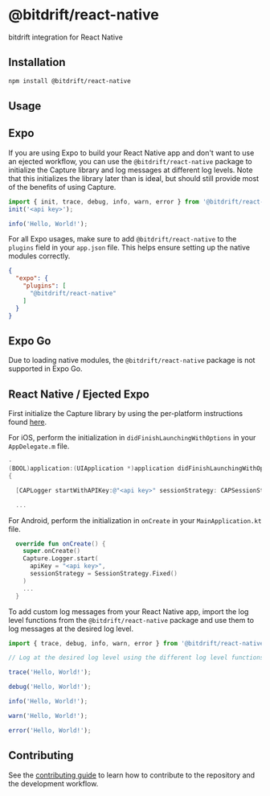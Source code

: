 # @bitdrift/react-native

bitdrift integration for React Native

## Installation

```sh
npm install @bitdrift/react-native
```

## Usage

## Expo

If you are using Expo to build your React Native app and don't want to use an ejected workflow, you can use the `@bitdrift/react-native` package to initialize the
Capture library and log messages at different log levels. Note that this initializes the library later than is ideal, but should still provide most of the benefits of using Capture.


```js
import { init, trace, debug, info, warn, error } from '@bitdrift/react-native';
init('<api key>');

info('Hello, World!');
```

For all Expo usages, make sure to add `@bitdrift/react-native` to the `plugins` field in your `app.json` file. This helps ensure setting up the native modules correctly.

```json
{
  "expo": {
    "plugins": [
      "@bitdrift/react-native"
    ]
  }
}
```

## Expo Go

Due to loading native modules, the `@bitdrift/react-native` package is not supported in Expo Go.

## React Native / Ejected Expo

First initialize the Capture library by using the per-platform instructions found [here](https://docs.bitdrift.io/sdk/quickstart#configuration).

For iOS, perform the initialization in `didFinishLaunchingWithOptions` in your `AppDelegate.m` file.

```objective-c
-
(BOOL)application:(UIApplication *)application didFinishLaunchingWithOptions:(NSDictionary *)launchOptions
{

  [CAPLogger startWithAPIKey:@"<api key>" sessionStrategy: CAPSessionStrategy.fixed]];

  ...
```

For Android, perform the initialization in `onCreate` in your `MainApplication.kt` file.

```kotlin
  override fun onCreate() {
    super.onCreate()
    Capture.Logger.start(
      apiKey = "<api key>",
      sessionStrategy = SessionStrategy.Fixed()
    )
    ...
  }
```

To add custom log messages from your React Native app, import the log level functions from the `@bitdrift/react-native` package and use them to log messages at the desired log level.

```js
import { trace, debug, info, warn, error } from '@bitdrift/react-native';

// Log at the desired log level using the different log level functions.

trace('Hello, World!');

debug('Hello, World!');

info('Hello, World!');

warn('Hello, World!');

error('Hello, World!');

```

## Contributing

See the [contributing guide](CONTRIBUTING.md) to learn how to contribute to the repository and the development workflow.

